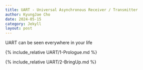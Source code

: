 ```yaml
---
title: UART - Universal Asynchronous Receiver / Transmitter
author: KyungJae Cho
date: 2024-05-15
category: Jekyll
layout: post
---
```


UART can be seen everywhere in your life

{% include_relative UART/1-Prologue.md %}

{% include_relative UART/2-BringUp.md %}
